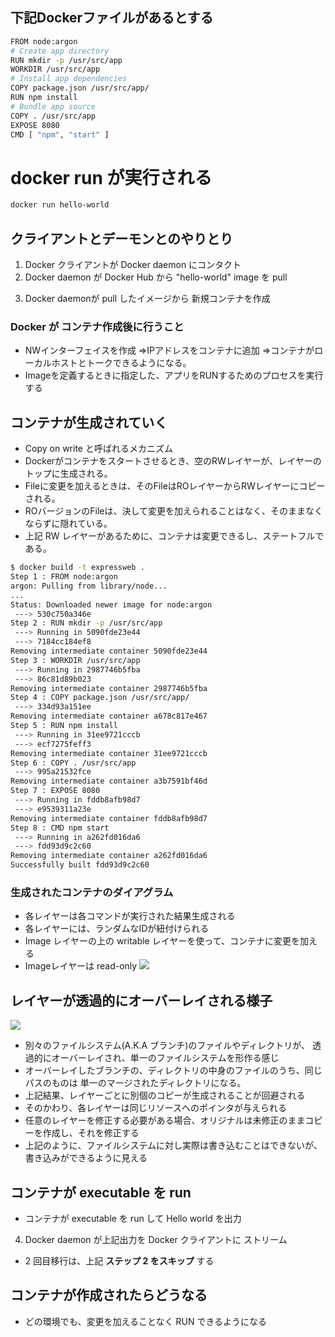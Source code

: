 ## 下記Dockerファイルがあるとする

```sh
FROM node:argon
# Create app directory
RUN mkdir -p /usr/src/app
WORKDIR /usr/src/app
# Install app dependencies
COPY package.json /usr/src/app/
RUN npm install
# Bundle app source
COPY . /usr/src/app
EXPOSE 8080
CMD [ "npm", "start" ]
```




# docker run が実行される
```sh
docker run hello-world
```

## クライアントとデーモンとのやりとり
1. Docker クライアントが Docker daemon にコンタクト
2. Docker daemon が Docker Hub から "hello-world" image を pull
<!-- docker pull hello-world コマンドが走ってる -->

3. Docker daemonが pull したイメージから 新規コンテナを作成




### Docker が コンテナ作成後に行うこと
* NWインターフェイスを作成 ⇒IPアドレスをコンテナに追加
 ⇒コンテナがローカルホストとトークできるようになる。
* Imageを定義するときに指定した、アプリをRUNするためのプロセスを実行する



## コンテナが生成されていく
* Copy on write と呼ばれるメカニズム
* Dockerがコンテナをスタートさせるとき、空のRWレイヤーが、レイヤーのトップに生成される。
* Fileに変更を加えるときは、そのFileはROレイヤーからRWレイヤーにコピーされる。
* ROバージョンのFileは、決して変更を加えられることはなく、そのままなくならずに隠れている。
* 上記 RW レイヤーがあるために、コンテナは変更できるし、ステートフルである。




```sh
$ docker build -t expressweb .
Step 1 : FROM node:argon
argon: Pulling from library/node...
...
Status: Downloaded newer image for node:argon
 ---> 530c750a346e
Step 2 : RUN mkdir -p /usr/src/app
 ---> Running in 5090fde23e44
 ---> 7184cc184ef8
Removing intermediate container 5090fde23e44
Step 3 : WORKDIR /usr/src/app
 ---> Running in 2987746b5fba
 ---> 86c81d89b023
Removing intermediate container 2987746b5fba
Step 4 : COPY package.json /usr/src/app/
 ---> 334d93a151ee
Removing intermediate container a678c817e467
Step 5 : RUN npm install
 ---> Running in 31ee9721cccb
 ---> ecf7275feff3
Removing intermediate container 31ee9721cccb
Step 6 : COPY . /usr/src/app
 ---> 995a21532fce
Removing intermediate container a3b7591bf46d
Step 7 : EXPOSE 8080
 ---> Running in fddb8afb98d7
 ---> e9539311a23e
Removing intermediate container fddb8afb98d7
Step 8 : CMD npm start
 ---> Running in a262fd016da6
 ---> fdd93d9c2c60
Removing intermediate container a262fd016da6
Successfully built fdd93d9c2c60
```




### 生成されたコンテナのダイアグラム
* 各レイヤーは各コマンドが実行された結果生成される
* 各レイヤーには、ランダムなIDが紐付けられる
* Image レイヤーの上の writable レイヤーを使って、コンテナに変更を加える
* Imageレイヤーは read-only
![](/Users/yasuakishibata/Google_Drive/Referenced_by_markdown/skdfjlskdfj.png)




## レイヤーが透過的にオーバーレイされる様子
![](/Users/yasuakishibata/Google_Drive/Referenced_by_markdown/kdfjslkdfj.png)
* 別々のファイルシステム(A.K.A ブランチ)のファイルやディレクトリが、
透過的にオーバーレイされ、単一のファイルシステムを形作る感じ
* オーバーレイしたブランチの、ディレクトリの中身のファイルのうち、同じパスのものは
単一のマージされたディレクトリになる。
* 上記結果、レイヤーごとに別個のコピーが生成されることが回避される
* そのかわり、各レイヤーは同じリソースへのポインタが与えられる
* 任意のレイヤーを修正する必要がある場合、オリジナルは未修正のままコピーを作成し、それを修正する
* 上記のように、ファイルシステムに対し実際は書き込むことはできないが、書き込みができるように見える




## コンテナが executable を run
* コンテナが executable を run して Hello world を出力
4. Docker daemon が上記出力を Docker クライアントに ストリーム

* 2 回目移行は、上記 **ステップ 2 をスキップ** する



## コンテナが作成されたらどうなる
* どの環境でも、変更を加えることなく RUN できるようになる

